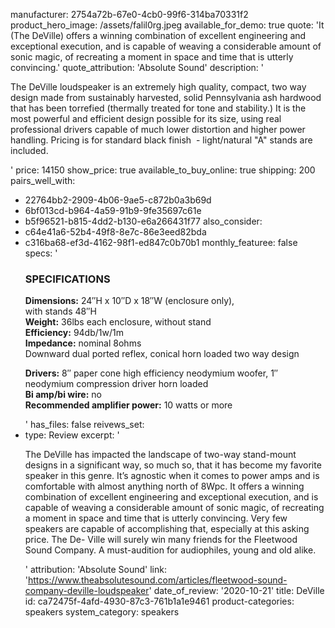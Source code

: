 manufacturer: 2754a72b-67e0-4cb0-99f6-314ba70331f2
product_hero_image: /assets/falil0rg.jpeg
available_for_demo: true
quote: 'It (The DeVille) offers a winning combination of excellent engineering and exceptional execution, and is capable of weaving a considerable amount of sonic magic, of recreating a moment in space and time that is utterly convincing.'
quote_attribution: 'Absolute Sound'
description: '<p>The DeVille loudspeaker is an extremely high quality, compact, two way design made from sustainably harvested, solid Pennsylvania ash hardwood that has been torrefied (thermally treated for tone and stability.) It is the most powerful and efficient design possible for its size, using real professional drivers capable of much lower distortion and higher power handling. Pricing is for standard black finish&nbsp; - light/natural "A" stands are included.&nbsp;</p>'
price: 14150
show_price: true
available_to_buy_online: true
shipping: 200
pairs_well_with:
  - 22764bb2-2909-4b06-9ae5-c872b0a3b69d
  - 6bf013cd-b964-4a59-91b9-9fe35697c61e
  - b5f96521-b815-4dd2-b130-e6a266431f77
also_consider:
  - c64e41a6-52b4-49f8-8e7c-86e3eed82bda
  - c316ba68-ef3d-4162-98f1-ed847c0b70b1
monthly_featuree: false
specs: '<h3>SPECIFICATIONS</h3><p><strong>Dimensions:</strong>&nbsp;24″H x 10″D x 18″W (enclosure only),<br>with stands 48″H<br><strong>Weight:</strong>&nbsp;36lbs each enclosure, without stand<br><strong>Efficiency:</strong>&nbsp;94db/1w/1m<br><strong>Impedance:</strong>&nbsp;nominal 8ohms<br>Downward dual ported reflex, conical horn loaded two way design</p><p><strong>Drivers:</strong>&nbsp;8″ paper cone high efficiency neodymium woofer, 1″ neodymium compression driver horn loaded<br><strong>Bi amp/bi wire:</strong>&nbsp;no<br><strong>Recommended amplifier power:</strong>&nbsp;10 watts or more&nbsp;&nbsp;</p>'
has_files: false
reivews_set:
  -
    type: Review
    excerpt: '<p>The DeVille has impacted the landscape of two-way stand-mount designs in a significant way, so much so, that it has become my favorite speaker in this genre. It’s agnostic when it comes to power amps and is comfortable with almost anything north of 8Wpc. It offers a winning combination of excellent engineering and exceptional execution, and is capable of weaving a considerable amount of sonic magic, of recreating a moment in space and time that is utterly convincing. Very few speakers are capable of accomplishing that, especially at this asking price. The De- Ville will surely win many friends for the Fleetwood Sound Company. A must-audition for audiophiles, young and old alike.&nbsp; &nbsp;</p>'
    attribution: 'Absolute Sound'
    link: 'https://www.theabsolutesound.com/articles/fleetwood-sound-company-deville-loudspeaker'
    date_of_review: '2020-10-21'
title: DeVille
id: ca72475f-4afd-4930-87c3-761b1a1e9461
product-categories: speakers
system_category: speakers
